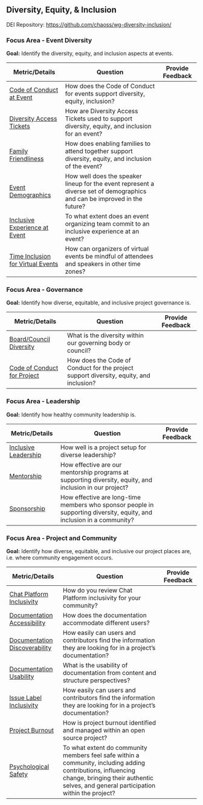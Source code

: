 ## Diversity, Equity, & Inclusion
DEI Repository: https://github.com/chaoss/wg-diversity-inclusion/


### Focus Area - Event Diversity

**Goal:**
Identify the diversity, equity, and inclusion aspects at events.

<div>
<table>
  <thead><tr><th>Metric/Details</th><th>Question</th><th>Provide Feedback</th></tr></thead>
<tbody>
  <tr><td><a href="https://chaoss.community/metric-code-of-conduct-at-event/">Code of Conduct at Event</a></td><td>How does the Code of Conduct for events support diversity, equity, inclusion?</td><td></td></tr>
  <tr><td><a href="https://chaoss.community/metric-diversity-access-tickets/">Diversity Access Tickets</a></td><td>How are Diversity Access Tickets used to support diversity, equity, and inclusion for an event?</td><td></td></tr>
  <tr><td><a href="https://chaoss.community/metric-family-friendliness/">Family Friendliness</a></td><td>How does enabling families to attend together support diversity, equity, and inclusion of the event?</td><td></td></tr>
  <tr><td><a href="https://chaoss.community/metric-event-demographics/">Event Demographics</a></td><td>How well does the speaker lineup for the event represent a diverse set of demographics and can be improved in the future?</td><td></td></tr>
  <tr><td><a href="https://chaoss.community/metric-inclusive-experience-at-event/">Inclusive Experience at Event</a></td><td>To what extent does an event organizing team commit to an inclusive experience at an event?</td><td></td></tr>
  <tr><td><a href="https://chaoss.community/metric-time-inclusion-for-virtual-events/">Time Inclusion for Virtual Events</a></td><td>How can organizers of virtual events be mindful of attendees and speakers in other time zones?</td><td></td></tr>
</tbody>
</table>
</div>


### Focus Area - Governance

**Goal:**
Identify how diverse, equitable, and inclusive project governance is.

<div>
<table>
  <thead><tr><th>Metric/Details</th><th>Question</th><th>Provide Feedback</th></tr></thead>
<tbody>
  <tr><td><a href="https://chaoss.community/metric-board-council-diversity/">Board/Council Diversity</a></td><td>What is the diversity within our governing body or council?</td><td></td></tr>
  <tr><td><a href="https://chaoss.community/metric-code-of-conduct/">Code of Conduct for Project</a></td><td>How does the Code of Conduct for the project support diversity, equity, and inclusion?</td><td></td></tr>
</tbody>
</table>
</div>

### Focus Area - Leadership

**Goal:**
Identify how healthy community leadership is.

<div>
<table>
  <thead><tr><th>Metric/Details</th><th>Question</th><th>Provide Feedback</th></tr></thead>
<tbody>
  <tr><td><a href="https://chaoss.community/metric-inclusive-leadership/">Inclusive Leadership</a></td><td>How well is a project setup for diverse leadership?</td><td></td></tr>
  <tr><td><a href="https://chaoss.community/metric-mentorship/">Mentorship</a></td><td>How effective are our mentorship programs at supporting diversity, equity, and inclusion in our project?</td><td></td></tr>
  <tr><td><a href="https://chaoss.community/metric-sponsorship/">Sponsorship</a></td><td>How effective are long-time members who sponsor people in supporting diversity, equity, and inclusion in a community?</td><td></td></tr>
</tbody>
</table>
</div>

### Focus Area - Project and Community

**Goal:**
Identify how diverse, equitable, and inclusive our project places are, i.e. where community engagement occurs.

<div>
<table>
  <thead><tr><th>Metric/Details</th><th>Question</th><th>Provide Feedback</th></tr></thead>
<tbody>
  <tr><td><a href="https://chaoss.community/metric-chat-platform-inclusivity/">Chat Platform Inclusivity</a></td><td>How do you review Chat Platform inclusivity for your community?</td><td></td></tr>
  <tr><td><a href="https://chaoss.community/metric-documentation-accessibility/">Documentation Accessibility</a></td><td>How does the documentation accommodate different users?</td><td></td></tr>
  <tr><td><a href="https://chaoss.community/metric-documentation-discoverability/">Documentation Discoverability</a></td><td>How easily can users and contributors find the information they are looking for in a project’s documentation?</td><td></td></tr>
  <tr><td><a href="https://chaoss.community/metric-documentation-usability/">Documentation Usability</a></td><td>What is the usability of documentation from content and structure perspectives?</td><td></td></tr>
  <tr><td><a href="https://chaoss.community/metric-issue-label-inclusivity/">Issue Label Inclusivity</a></td><td>How easily can users and contributors find the information they are looking for in a project’s documentation?</td><td> </td></tr>
  <tr><td><a href="https://chaoss.community/metric-project-burnout/">Project Burnout</a></td><td>How is project burnout identified and managed within an open source project?</td><td></td></tr>
  <tr><td><a href="https://chaoss.community/metric-psychological-safety/">Psychological Safety</a></td><td>To what extent do community members feel safe within a community, including adding contributions, influencing change, bringing their authentic selves, and general participation within the project?</td><td></td></tr>
</tbody>
</table>
</div>
